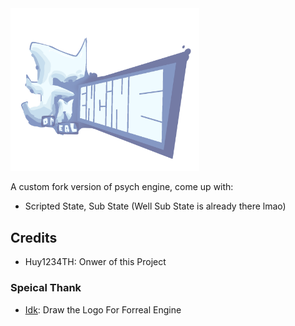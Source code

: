 <img src="logo.png" alt="Logo Forreal Engine" width="60%">

A custom fork version of psych engine, come up with:
- Scripted State, Sub State (Well Sub State is already there lmao)

## Credits
* Huy1234TH: Onwer of this Project
### Speical Thank
* [Idk](https://www.youtube.com/channel/UCPJ_yfqTOYRKE05Suy7FIbA): Draw the Logo For Forreal Engine